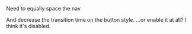 Need to equally space the nav

And decrease the transition time on the button style. ...or enable it at all? I think it's disabled.
